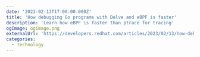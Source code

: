 ```yaml
---
date: '2023-02-13T17:00:00.000Z'
title: 'How debugging Go programs with Delve and eBPF is faster'
description: 'Learn how eBPF is faster than ptrace for tracing'
ogImage: ogimage.png
externalUrl: 'https://developers.redhat.com/articles/2023/02/13/how-debugging-go-programs-delve-and-ebpf-faster#'
categories:
  - Technology
---
```

